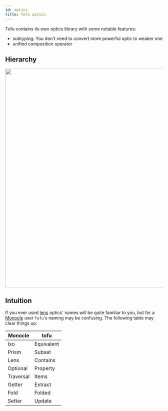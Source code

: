 ```yaml
---
id: optics
title: Tofu optics
---
```


Tofu contains its own optics library with some notable features:
- subtyping: You don't need to convert more powerful optic to weaker one
- unified composition operator

Hierarchy
---------

<img src="/tofu/docs_img/optics-hierarchy.png" height="700">

Intuition
---------

If you ever used [lens](https://github.com/ekmett/lens) optics' names will be quite familiar to you,
but for a [Monocle](https://github.com/julien-truffaut/Monocle) user `Tofu`'s naming may be confusing. The following table may clear things up:

| Monocle | tofu |
|---------|------|
| Iso | Equivalent |
| Prism | Subset |
| Lens | Contains |
| Optional | Property |
| Traversal | Items |
| Getter | Extract |
| Fold | Folded |
| Setter | Update |
